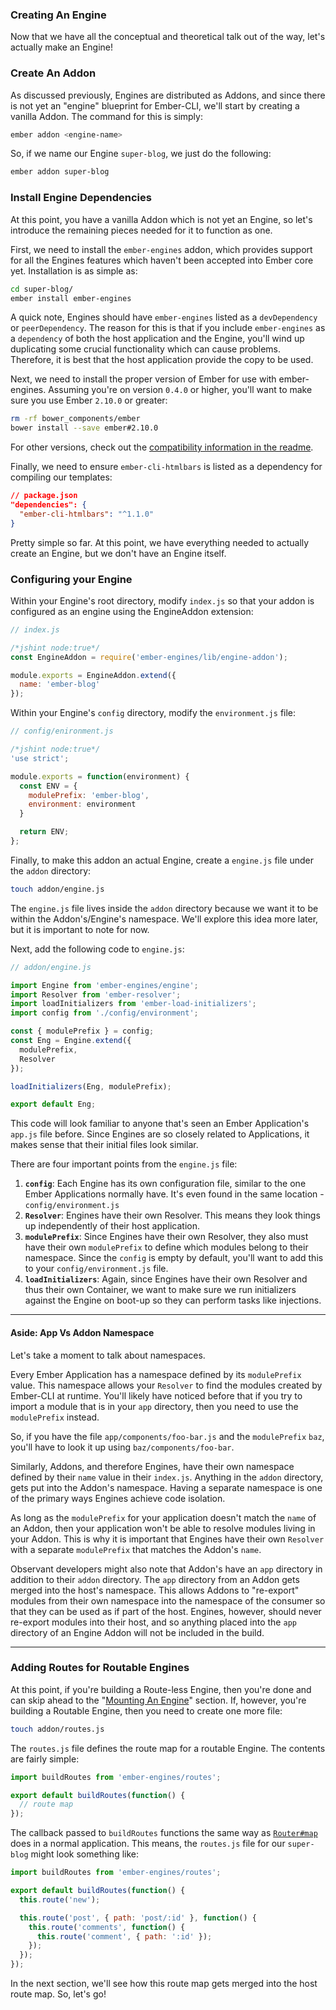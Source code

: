 ### Creating An Engine

Now that we have all the conceptual and theoretical talk out of the way, let's actually make an Engine!

### Create An Addon

As discussed previously, Engines are distributed as Addons, and since there is not yet an "engine" blueprint for Ember-CLI, we'll start by creating a vanilla Addon. The command for this is simply:

```bash
ember addon <engine-name>
```

So, if we name our Engine `super-blog`, we just do the following:

```bash
ember addon super-blog
```

### Install Engine Dependencies

At this point, you have a vanilla Addon which is not yet an Engine, so let's introduce the remaining pieces needed for it to function as one.

First, we need to install the `ember-engines` addon, which provides support for all the Engines features which haven't been accepted into Ember core yet. Installation is as simple as:

```bash
cd super-blog/
ember install ember-engines
```

A quick note, Engines should have `ember-engines` listed as a `devDependency` or `peerDependency`. The reason for this is that if you include `ember-engines` as a `dependency` of both the host application and the Engine, you'll wind up duplicating some crucial functionality which can cause problems. Therefore, it is best that the host application provide the copy to be used.

Next, we need to install the proper version of Ember for use with ember-engines. Assuming you're on version `0.4.0` or higher, you'll want to make sure you use Ember `2.10.0` or greater:

```bash
rm -rf bower_components/ember
bower install --save ember#2.10.0
```

For other versions, check out the [compatibility information in the readme](https://github.com/dgeb/ember-engines/blob/master/README.md#important-note-about-compatibility-and-stability).

Finally, we need to ensure `ember-cli-htmlbars` is listed as a dependency for compiling our templates:

```json
// package.json
"dependencies": {
  "ember-cli-htmlbars": "^1.1.0"
}
```

Pretty simple so far. At this point, we have everything needed to actually create an Engine, but we don't have an Engine itself.

### Configuring your Engine

Within your Engine's root directory, modify `index.js` so that your addon is configured as an engine using the EngineAddon extension:

```js
// index.js

/*jshint node:true*/
const EngineAddon = require('ember-engines/lib/engine-addon');

module.exports = EngineAddon.extend({
  name: 'ember-blog'
});
```

Within your Engine's `config` directory, modify the `environment.js` file:

```js
// config/enironment.js

/*jshint node:true*/
'use strict';

module.exports = function(environment) {
  const ENV = {
    modulePrefix: 'ember-blog',
    environment: environment
  }

  return ENV;
};
```

Finally, to make this addon an actual Engine, create a `engine.js` file under the `addon` directory:

```bash
touch addon/engine.js
```

The `engine.js` file lives inside the `addon` directory because we want it to be within the Addon's/Engine's namespace. We'll explore this idea more later, but it is important to note for now.

Next, add the following code to `engine.js`:

```js
// addon/engine.js

import Engine from 'ember-engines/engine';
import Resolver from 'ember-resolver';
import loadInitializers from 'ember-load-initializers';
import config from './config/environment';

const { modulePrefix } = config;
const Eng = Engine.extend({
  modulePrefix,
  Resolver
});

loadInitializers(Eng, modulePrefix);

export default Eng;
```

This code will look familiar to anyone that's seen an Ember Application's `app.js` file before. Since Engines are so closely related to Applications, it makes sense that their initial files look similar.

There are four important points from the `engine.js` file:

1. **`config`**: Each Engine has its own configuration file, similar to the one Ember Applications normally have. It's even found in the same location - `config/environment.js`
2. **`Resolver`**: Engines have their own Resolver. This means they look things up independently of their host application.
3. **`modulePrefix`**: Since Engines have their own Resolver, they also must have their own `modulePrefix` to define which modules belong to their namespace. Since the `config` is empty by default, you'll want to add this to your `config/environment.js` file.
4. **`loadInitializers`**: Again, since Engines have their own Resolver and thus their own Container, we want to make sure we run initializers against the Engine on boot-up so they can perform tasks like injections.

---

#### **Aside**: App Vs Addon Namespace

Let's take a moment to talk about namespaces.

Every Ember Application has a namespace defined by its `modulePrefix` value. This namespace allows your `Resolver` to find the modules created by Ember-CLI at runtime. You'll likely have noticed before that if you try to import a module that is in your `app` directory, then you need to use the `modulePrefix` instead.

So, if you have the file `app/components/foo-bar.js` and the `modulePrefix` `baz`, you'll have to look it up using `baz/components/foo-bar`.

Similarly, Addons, and therefore Engines, have their own namespace defined by their `name` value in their `index.js`. Anything in the `addon` directory, gets put into the Addon's namespace. Having a separate namespace is one of the primary ways
Engines achieve code isolation.

As long as the `modulePrefix` for your application doesn't match the `name` of an Addon, then your application won't be able to resolve modules living in your Addon. This is why it is important that Engines have their own `Resolver` with a separate `modulePrefix` that matches the Addon's `name`.

Observant developers might also note that Addon's have an `app` directory in addition to their `addon` directory. The `app` directory from an Addon gets merged into the host's namespace. This allows Addons to "re-export" modules from their own namespace into the namespace of the consumer so that they can be used as if part of the host. Engines, however, should never re-export modules into their host, and so anything placed into the `app` directory of an Engine Addon will not be included in the build.

---

### Adding Routes for Routable Engines

At this point, if you're building a Route-less Engine, then you're done and can skip ahead to the "[Mounting An Engine](./05-mounting-engines.md)" section. If, however, you're building a Routable Engine, then you need to create one more file:

```bash
touch addon/routes.js
```

The `routes.js` file defines the route map for a routable Engine. The contents are fairly simple:

```js
import buildRoutes from 'ember-engines/routes';

export default buildRoutes(function() {
  // route map
});
```

The callback passed to `buildRoutes` functions the same way as [`Router#map`](http://emberjs.com/api/classes/Ember.Router.html#method_map) does in a normal application. This means, the `routes.js` file for our `super-blog` might look something like:

```js
import buildRoutes from 'ember-engines/routes';

export default buildRoutes(function() {
  this.route('new');

  this.route('post', { path: 'post/:id' }, function() {
    this.route('comments', function() {
      this.route('comment', { path: ':id' });
    });
  });
});
```

In the next section, we'll see how this route map gets merged into the host route map. So, let's go!
